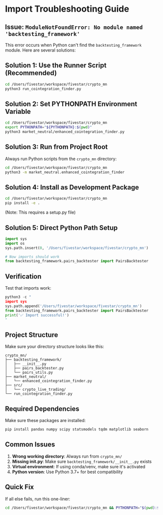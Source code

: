# Import Troubleshooting Guide

## Issue: `ModuleNotFoundError: No module named 'backtesting_framework'`

This error occurs when Python can't find the `backtesting_framework` module. Here are several solutions:

## Solution 1: Use the Runner Script (Recommended)

```bash
cd /Users/fivestar/workspace/fivestar/crypto_mn
python3 run_cointegration_finder.py
```

## Solution 2: Set PYTHONPATH Environment Variable

```bash
cd /Users/fivestar/workspace/fivestar/crypto_mn
export PYTHONPATH="${PYTHONPATH}:$(pwd)"
python3 market_neutral/enhanced_cointegration_finder.py
```

## Solution 3: Run from Project Root

Always run Python scripts from the `crypto_mn` directory:

```bash
cd /Users/fivestar/workspace/fivestar/crypto_mn
python3 -m market_neutral.enhanced_cointegration_finder
```

## Solution 4: Install as Development Package

```bash
cd /Users/fivestar/workspace/fivestar/crypto_mn
pip install -e .
```

(Note: This requires a setup.py file)

## Solution 5: Direct Python Path Setup

```python
import sys
import os
sys.path.insert(0, '/Users/fivestar/workspace/fivestar/crypto_mn')

# Now imports should work
from backtesting_framework.pairs_backtester import PairsBacktester
```

## Verification

Test that imports work:

```python
python3 -c "
import sys
sys.path.append('/Users/fivestar/workspace/fivestar/crypto_mn')
from backtesting_framework.pairs_backtester import PairsBacktester
print('✅ Import successful!')
"
```

## Project Structure

Make sure your directory structure looks like this:

```
crypto_mn/
├── backtesting_framework/
│   ├── __init__.py
│   ├── pairs_backtester.py
│   └── pairs_utils.py
├── market_neutral/
│   └── enhanced_cointegration_finder.py
├── src/
│   └── crypto_live_trading/
└── run_cointegration_finder.py
```

## Required Dependencies

Make sure these packages are installed:

```bash
pip install pandas numpy scipy statsmodels tqdm matplotlib seaborn
```

## Common Issues

1. **Wrong working directory**: Always run from `crypto_mn/`
2. **Missing **init**.py**: Make sure `backtesting_framework/__init__.py` exists
3. **Virtual environment**: If using conda/venv, make sure it's activated
4. **Python version**: Use Python 3.7+ for best compatibility

## Quick Fix

If all else fails, run this one-liner:

```bash
cd /Users/fivestar/workspace/fivestar/crypto_mn && PYTHONPATH="$(pwd):$PYTHONPATH" python3 market_neutral/enhanced_cointegration_finder.py
```

